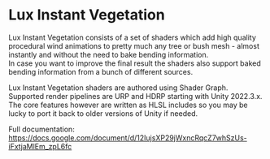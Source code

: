 # Lux Instant Vegetation
Lux Instant Vegetation consists of a set of shaders which add high quality procedural wind animations to pretty much any tree or bush mesh - almost instantly and without the need to bake bending information.  
In case you want to improve the final result the shaders also support baked bending information from a bunch of different sources.

Lux Instant Vegetation shaders are authored using Shader Graph. Supported render pipelines are URP and HDRP starting with Unity 2022.3.x. The core features however are written as HLSL includes so you may be lucky to port it back to older versions of Unity if needed.

Full documentation: https://docs.google.com/document/d/12IujsXP29jWxncRqcZ7whSzUs-iFxtjaMlEm_zpL6fc
